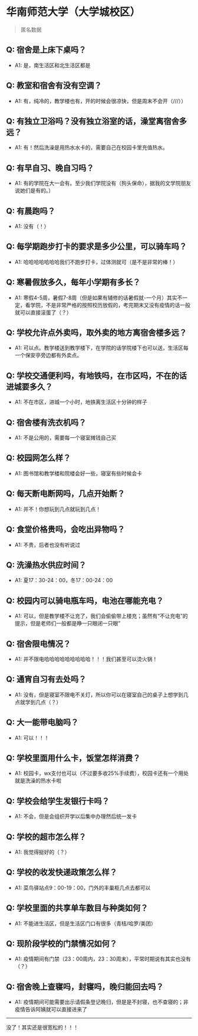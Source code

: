 # 华南师范大学（大学城校区）
> 匿名数据
## Q: 宿舍是上床下桌吗？
- A1: 是，南生活区和北生活区都是
## Q: 教室和宿舍有没有空调？
- A1: 有，纯冷的，教学楼也有，开的时候会很凉快，但是周末不会开（///））
## Q: 有独立卫浴吗？没有独立浴室的话，澡堂离宿舍多远？
- A1: 有！然后洗澡是用热水水卡的，需要自己在校园卡里充值热水。
## Q: 有早自习、晚自习吗？
- A1: 有的学院在大一会有。至少我们学院没有（狗头保命），据我的文学院朋友说她们是有的。）
## Q: 有晨跑吗？
- A1: 没有（！）
## Q: 每学期跑步打卡的要求是多少公里，可以骑车吗？
- A1: 哈哈哈哈哈哈哈我们不跑步打卡，过体测就可（是不是非常的棒！）
## Q: 寒暑假放多久，每年小学期有多长？
- A1: 寒假4-5周，暑假7-8周（但是如果有辅修的话暑假就-一个月）其实不一定，看学院，不是非常严格的按照校历放假的，考完期末又没有疫情的话一般就可以直接滚蛋了（？）
## Q: 学校允许点外卖吗，取外卖的地方离宿舍楼多远？
- A1: 可以点。教学楼送到教学楼下，在学院的话学院楼下也可以送，生活区每一个保安亭旁边都有外卖点。
## Q: 学校交通便利吗，有地铁吗，在市区吗，不在的话进城要多久？
- A1: 不在市区，进城一个小时，地铁离生活区十分钟的样子
## Q: 宿舍楼有洗衣机吗？
- A1: 不是公用的，需要每一个寝室摊钱自己买
## Q: 校园网怎么样？
- A1: 图书馆和教学楼和院楼会好一些，寝室有些时候会卡
## Q: 每天断电断网吗，几点开始断？
- A1: 并不！你想玩到几点就玩到几点！
## Q: 食堂价格贵吗，会吃出异物吗？
- A1: 不贵，后者也没有听说过
## Q: 洗澡热水供应时间？
- A1: 夏17：30-24：00，冬17：00-24：00
## Q: 校园内可以骑电瓶车吗，电池在哪能充电？
- A1: 可以，但是教学楼不让充了，我们会偷偷带上楼充；虽然有“不让充电”的提示，但是老师们一般都是睁一只眼闭一只眼”
## Q: 宿舍限电情况？
- A1: 并不限电哈哈哈哈哈哈哈哈哈！！！我们甚至可以烫火锅！
## Q: 通宵自习有去处吗？
- A1: 没有，但是寝室不限电不关灯，所以你可以在寝室自己的桌子上想学到几点就学到几点（？）
## Q: 大一能带电脑吗？
- A1: 可以！！！
## Q: 学校里面用什么卡，饭堂怎样消费？
- A1: 校园卡，wx支付也可以（不过要多收25%手续费），校园卡还有一个用处就是洗澡的热水卡啦
## Q: 学校会给学生发银行卡吗？
- A1: 不会，但是会组织开学以后集中办理然后统一发卡
## Q: 学校的超市怎么样？
- A1: 我觉得挺好的（？）
## Q: 学校的收发快递政策怎么样？
- A1: 菜鸟驿站点9：00-19：00，门外的丰巢柜几点去都可以
## Q: 学校里面的共享单车数目与种类如何？
- A1: 不能进生活区，但是生活区门口有很多（青桔/哈罗/美团）
## Q: 现阶段学校的门禁情况如何？
- A1: 疫情期间有门禁（23：00周内，23：30周末），平常时期说有其实也没有（？）
## Q: 宿舍晚上查寝吗，封寝吗，晚归能回去吗？
- A1: 疫情期间可能需要出示请假条登记晚归，但是是不封寝，也不查寝的；非疫情告诉阿姨就可以直接进来了
***
没了！其实还是很宽松的！！！